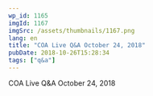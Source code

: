 ```yaml
---
wp_id: 1165
imgId: 1167
imgSrc: /assets/thumbnails/1167.png
lang: en
title: "COA Live Q&A October 24, 2018"
pubDate: 2018-10-26T15:28:34
tags: ["q&a"]
---
```


<!-- page: 6 -->

<p>COA Live Q&amp;A October 24, 2018</p>
